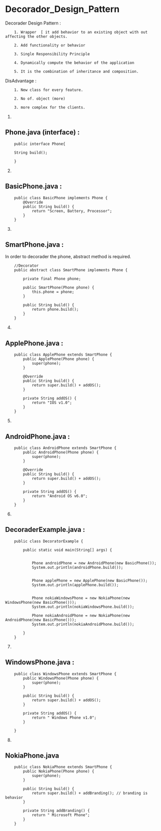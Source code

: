 # Decorador_Design_Pattern



Decorader Design Pattern :

		1. Wrapper  [ it add behavior to an existing object with out  affecting the other objects.
		 
		2. Add functionality or behavior

		3. Single Responsibility Principle

		4. Dynamically compute the behavior of the application

		5. It is the combination of inheritance and composition.


DisAdvantage :

		1. New class for every feature.
		
		2. No of. object (more)
		
		3. more complex for the clients.
1. 

 Phone.java (interface) :
 ----------------------

		public interface Phone{
		
		String build();
		
		}
		

2. 

BasicPhone.java :
---------------

		public class BasicPhone implements Phone {
			@Override
			public String build() {
				return "Screen, Battery, Processor";
			}
		}
		

3. 

SmartPhone.java :
---------------

In order to decorader the phone, abstract method is required.


		//Decorator
		public abstract class SmartPhone implements Phone {

			private final Phone phone;

			public SmartPhone(Phone phone) {
				this.phone = phone;
			}

			public String build() {
				return phone.build();
			}
		}


4. 

ApplePhone.java :
---------------

		public class ApplePhone extends SmartPhone {
			public ApplePhone(Phone phone) {
				super(phone);
			}

			@Override
			public String build() {
				return super.build() + addOS();
			}

			private String addOS() {
				return "IOS v1.0";
			}
		}


5.  

AndroidPhone.java :
-----------------

		public class AndroidPhone extends SmartPhone {
			public AndroidPhone(Phone phone) {
				super(phone);
			}

			@Override
			public String build() {
				return super.build() + addOS();
			}

			private String addOS() {
				return "Android OS v6.0";
			}
		}

6.

DecoraderExample.java :
---------------------


		public class DecoratorExample {

			public static void main(String[] args) {


				Phone androidPhone = new AndroidPhone(new BasicPhone());
				System.out.println(androidPhone.build());


				Phone applePhone = new ApplePhone(new BasicPhone());
				System.out.println(applePhone.build());


				Phone nokiaWindowsPhone = new NokiaPhone(new WindowsPhone(new BasicPhone()));
				System.out.println(nokiaWindowsPhone.build());

				Phone nokiaAndroidPhone = new NokiaPhone(new AndroidPhone(new BasicPhone()));
				System.out.println(nokiaAndroidPhone.build());

			}
		}

7.

WindowsPhone.java :
-----------------

		public class WindowsPhone extends SmartPhone {
			public WindowsPhone(Phone phone) {
				super(phone);
			}

			public String build() {
				return super.build() + addOS();
			}

			private String addOS() {
				return " Windows Phone v1.0";
			}

		}
		
8.

NokiaPhone.java
----------------

		public class NokiaPhone extends SmartPhone {
			public NokiaPhone(Phone phone) {
				super(phone);
			}

			public String build() {
				return super.build() + addBranding(); // branding is behavior
			}

			private String addBranding() {
				return " Microsoft Phone";
			}
		}

